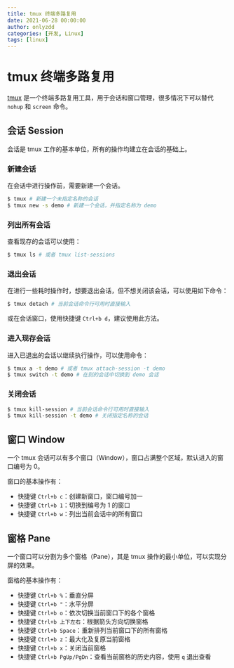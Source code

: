 ```yaml
---
title: tmux 终端多路复用
date: 2021-06-28 00:00:00
author: onlyzdd
categories: [开发, Linux]
tags: [linux]
---
```


# tmux 终端多路复用

[tmux](https://github.com/tmux/tmux) 是一个终端多路复用工具，用于会话和窗口管理，很多情况下可以替代 `nohup` 和 `screen` 命令。

## 会话 Session

会话是 tmux 工作的基本单位，所有的操作均建立在会话的基础上。

### 新建会话

在会话中进行操作前，需要新建一个会话。

```sh
$ tmux # 新建一个未指定名称的会话
$ tmux new -s demo # 新建一个会话，并指定名称为 demo
```

### 列出所有会话

查看现存的会话可以使用：

```sh
$ tmux ls # 或者 tmux list-sessions
```

### 退出会话

在进行一些耗时操作时，想要退出会话，但不想关闭该会话，可以使用如下命令：

```sh
$ tmux detach # 当前会话命令行可用时直接输入
```

或在会话窗口，使用快捷键 `Ctrl+b d`，建议使用此方法。

### 进入现存会话

进入已退出的会话以继续执行操作，可以使用命令：

```sh
$ tmux a -t demo # 或者 tmux attach-session -t demo
$ tmux switch -t demo # 在别的会话中切换到 demo 会话
```

### 关闭会话

```sh
$ tmux kill-session # 当前会话命令行可用时直接输入
$ tmux kill-session -t demo # 关闭指定名称的会话
```

## 窗口 Window

一个 tmux 会话可以有多个窗口（Window），窗口占满整个区域，默认进入的窗口编号为 0。

窗口的基本操作有：

- 快捷键 `Ctrl+b c`：创建新窗口，窗口编号加一
- 快捷键 `Ctrl+b 1`：切换到编号为 1 的窗口
- 快捷键 `Ctrl+b w`：列出当前会话中的所有窗口

## 窗格 Pane

一个窗口可以分割为多个窗格（Pane），其是 tmux 操作的最小单位，可以实现分屏的效果。

窗格的基本操作有：

- 快捷键 `Ctrl+b %`：垂直分屏
- 快捷键 `Ctrl+b "`：水平分屏
- 快捷键 `Ctrl+b o`：依次切换当前窗口下的各个窗格
- 快捷键 `Ctrl+b 上下左右`：根据箭头方向切换窗格
- 快捷键 `Ctrl+b Space`：重新排列当前窗口下的所有窗格
- 快捷键 `Ctrl+b z`：最大化及复原当前窗格
- 快捷键 `Ctrl+b x`：关闭当前窗格
- 快捷键 `Ctrl+b PgUp/PgDn`：查看当前窗格的历史内容，使用 `q` 退出查看
